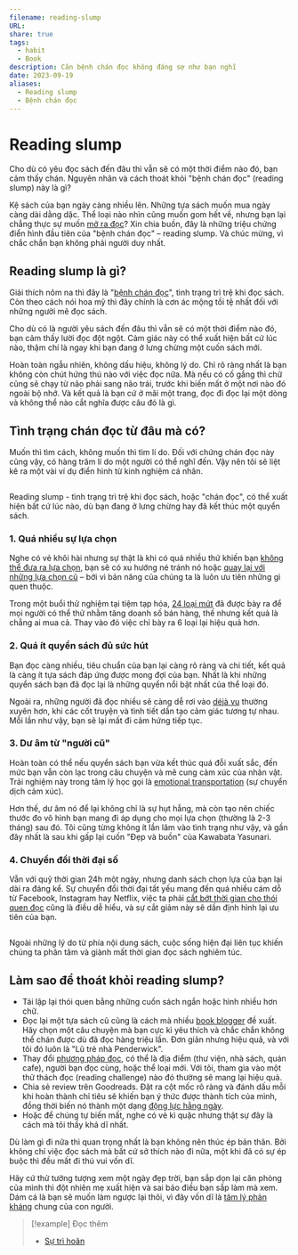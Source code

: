 ```yaml
---
filename: reading-slump
URL: 
share: true
tags:
  - habit
  - Book
description: Căn bệnh chán đọc không đáng sợ như bạn nghĩ
date: 2023-09-19
aliases:
  - Reading slump
  - Bệnh chán đọc
---
```


# Reading slump
Cho dù có yêu đọc sách đến đâu thì vẫn sẽ có một thời điểm nào đó, bạn cảm thấy chán. Nguyên nhân và cách thoát khỏi "bệnh chán đọc" (reading slump) này là gì?

Kệ sách của bạn ngày càng nhiều lên. Những tựa sách muốn mua ngày càng dài dằng dặc. Thể loại nào nhìn cũng muốn gom hết về, nhưng bạn lại chẳng thực sự muốn [mở ra đọc](https://vietcetera.com/vn/lam-sao-de-hinh-thanh-thoi-quen-doc-sach)? Xin chia buồn, đây là những triệu chứng điển hình đầu tiên của "bệnh chán đọc" – reading slump. Và chúc mừng, vì chắc chắn bạn không phải người duy nhất.

## Reading slump là gì?

Giải thích nôm na thì đây là "[bệnh chán đọc](https://www.urbandictionary.com/define.php?term=reading%20slump)", tình trạng trì trệ khi đọc sách. Còn theo cách nói hoa mỹ thì đây chính là cơn ác mộng tồi tệ nhất đối với những người mê đọc sách.

Cho dù có là người yêu sách đến đâu thì vẫn sẽ có một thời điểm nào đó, bạn cảm thấy lười đọc đột ngột. Cảm giác này có thể xuất hiện bất cứ lúc nào, thậm chí là ngay khi bạn đang ở lưng chừng một cuốn sách mới.

Hoàn toàn ngẫu nhiên, không dấu hiệu, không lý do. Chỉ rõ ràng nhất là bạn không còn chút hứng thú nào với việc đọc nữa. Mà nếu có cố gắng thì chữ cũng sẽ chạy từ não phải sang não trái, trước khi biến mất ở một nơi nào đó ngoài bộ nhớ. Và kết quả là bạn cứ ở mãi một trang, đọc đi đọc lại một dòng và không thể nào cắt nghĩa được câu đó là gì.

## Tình trạng chán đọc từ đâu mà có?

Muốn thì tìm cách, không muốn thì tìm lí do. Đối với chứng chán đọc này cũng vậy, có hàng trăm lí do một người có thể nghĩ đến. Vậy nên tôi sẽ liệt kê ra một vài ví dụ điển hình từ kinh nghiệm cá nhân.

![Reading slump 1](data:image/gif;base64,R0lGODlhAQABAAAAACH5BAEKAAEALAAAAAABAAEAAAICTAEAOw== "Reading slump - tình trạng trì trệ khi đọc sách hoặc chán đọc có thể xuất hiện bất cứ lúc nào dù bạn đang ở lưng chừng hay đã kết thúc một quyển sách")

Reading slump - tình trạng trì trệ khi đọc sách, hoặc "chán đọc", có thể xuất hiện bất cứ lúc nào, dù bạn đang ở lưng chừng hay đã kết thúc một quyển sách.

### 1. Quá nhiều sự lựa chọn

Nghe có vẻ khôi hài nhưng sự thật là khi có quá nhiều thứ khiến bạn [không thể đưa ra lựa chọn](https://vietcetera.com/vn/2-cam-bay-tam-ly-thuong-gap-va-cach-khac-phuc), bạn sẽ có xu hướng né tránh nó hoặc [quay lại với những lựa chọn cũ](https://vietcetera.com/vn/vi-sao-ta-xem-lai-phim-cu-ma-khong-bao-gio-chan) – bởi vì bản năng của chúng ta là luôn ưu tiên những gì quen thuộc.

Trong một buổi thử nghiệm tại tiệm tạp hóa, [24 loại mứt](https://www.businessinsider.com/why-too-much-choice-is-bad-2018-10) đã được bày ra để mọi người có thể thử nhằm tăng doanh số bán hàng, thế nhưng kết quả là chẳng ai mua cả. Thay vào đó việc chỉ bày ra 6 loại lại hiệu quả hơn.

### 2. Quá ít quyển sách đủ sức hút

Bạn đọc càng nhiều, tiêu chuẩn của bạn lại càng rõ ràng và chi tiết, kết quả là càng ít tựa sách đáp ứng được mong đợi của bạn. Nhất là khi những quyển sách bạn đã đọc lại là những quyển nổi bật nhất của thể loại đó.

Ngoài ra, những người đã đọc nhiều sẽ càng dễ rơi vào [déjà vu](https://vietcetera.com/vn/bo-nao-deja-vu-lay-nhung-canh-tuong-quen-thuoc-do-tu-dau) thường xuyên hơn, khi các cốt truyện và tình tiết dần tạo cảm giác tương tự nhau. Mỗi lần như vậy, bạn sẽ lại mất đi cảm hứng tiếp tục.

### 3. Dư âm từ "người cũ"

Hoàn toàn có thể nếu quyển sách bạn vừa kết thúc quá đỗi xuất sắc, đến mức bạn vẫn còn lạc trong câu chuyện và mê cung cảm xúc của nhân vật. Trải nghiệm này trong tâm lý học gọi là [emotional transportation](https://bookriot.com/psychology-of-a-book-hangover/) (sự chuyển dịch cảm xúc).

Hơn thế, dư âm nó để lại không chỉ là sự hụt hẫng, mà còn tạo nên chiếc thước đo vô hình bạn mang đi áp dụng cho mọi lựa chọn (thường là 2-3 tháng) sau đó. Tôi cũng từng không ít lần lâm vào tình trạng như vậy, và gần đây nhất là sau khi gấp lại cuốn "Đẹp và buồn" của Kawabata Yasunari.

### 4. Chuyển đổi thời đại số

Vẫn với quỹ thời gian 24h một ngày, nhưng danh sách chọn lựa của bạn lại dài ra đáng kể. Sự chuyển đổi thời đại tất yếu mang đến quá nhiều cám dỗ từ Facebook, Instagram hay Netflix, việc ta phải [cắt bớt thời gian cho thói quen đọc](https://vietcetera.com/vn/co-that-la-ta-qua-ban-ron-de-doc) cũng là điều dễ hiểu, và sự cắt giảm này sẽ dần định hình lại ưu tiên của bạn.

![Reading slump 2](data:image/gif;base64,R0lGODlhAQABAAAAACH5BAEKAAEALAAAAAABAAEAAAICTAEAOw== "Ngoài những lý do từ phía nội dung sách cuộc sống hiện đại liên tục khiến chúng ta phân tâm và giành mất thời gian đọc sách nghiêm túc")

Ngoài những lý do từ phía nội dung sách, cuộc sống hiện đại liên tục khiến chúng ta phân tâm và giành mất thời gian đọc sách nghiêm túc.

## Làm sao để thoát khỏi reading slump?

- Tái lập lại thói quen bằng những cuốn sách ngắn hoặc hình nhiều hơn chữ.
- Đọc lại một tựa sách cũ cũng là cách mà nhiều [book blogger](https://www.bustle.com/p/how-can-you-beat-a-book-slump-9-literary-professionals-share-their-tips-tricks-16172224) đề xuất. Hãy chọn một câu chuyện mà bạn cực kì yêu thích và chắc chắn không thể chán được dù đã đọc hàng triệu lần. Đơn giản nhưng hiệu quả, và với tôi đó luôn là "Lũ trẻ nhà Penderwick".
- Thay đổi [phương pháp đọc](https://www.penguin.co.uk/articles/2019/jul/how-to-get-out-of-a-reading-slump.html), có thể là địa điểm (thư viện, nhà sách, quán cafe), người bạn đọc cùng, hoặc thể loại mới. Với tôi, tham gia vào một thử thách đọc (reading challenge) nào đó thường sẽ mang lại hiệu quả.
- Chia sẻ review trên Goodreads. Đặt ra cột mốc rõ ràng và đánh dấu mỗi khi hoàn thành chỉ tiêu sẽ khiến bạn ý thức được thành tích của mình, đồng thời biến nó thành một dạng [động lực hằng ngày](https://vietcetera.com/vn/dung-tim-them-dong-luc-nua-dieu-ban-can-la-xay-dung-thoi-quen).
- Hoặc để chúng tự biến mất, nghe có vẻ kì quặc nhưng thật sự đây là cách mà tôi thấy khả dĩ nhất.

Dù làm gì đi nữa thì quan trọng nhất là bạn không nên thúc ép bản thân. Bởi không chỉ việc đọc sách mà bất cứ sở thích nào đi nữa, một khi đã có sự ép buộc thì đều mất đi thú vui vốn dĩ.

Hãy cứ thử tưởng tượng xem một ngày đẹp trời, bạn sắp dọn lại căn phòng của mình thì đột nhiên mẹ xuất hiện và sai bảo điều bạn sắp làm mà xem. Dám cá là bạn sẽ muốn làm ngược lại thôi, vì đây vốn dĩ là [tâm lý phản kháng](https://vietcetera.com/vn/vi-sao-ta-khong-thich-nguoi-khac-bao-minh-phai-lam-gi) chung của con người.

> [!example] Đọc thêm
> - [Sự trì hoãn](./su-tri-hoan.md)
